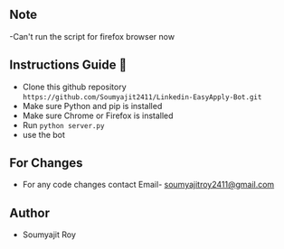 ## Note

-Can't run the script for firefox browser now

## Instructions Guide 🔌

- Clone this github repository `https://github.com/Soumyajit2411/Linkedin-EasyApply-Bot.git`
- Make sure Python and pip is installed
- Make sure Chrome or Firefox is installed
- Run `python server.py`
- use the bot

## For Changes

- For any code changes contact Email- soumyajitroy2411@gmail.com

## Author

- Soumyajit Roy
